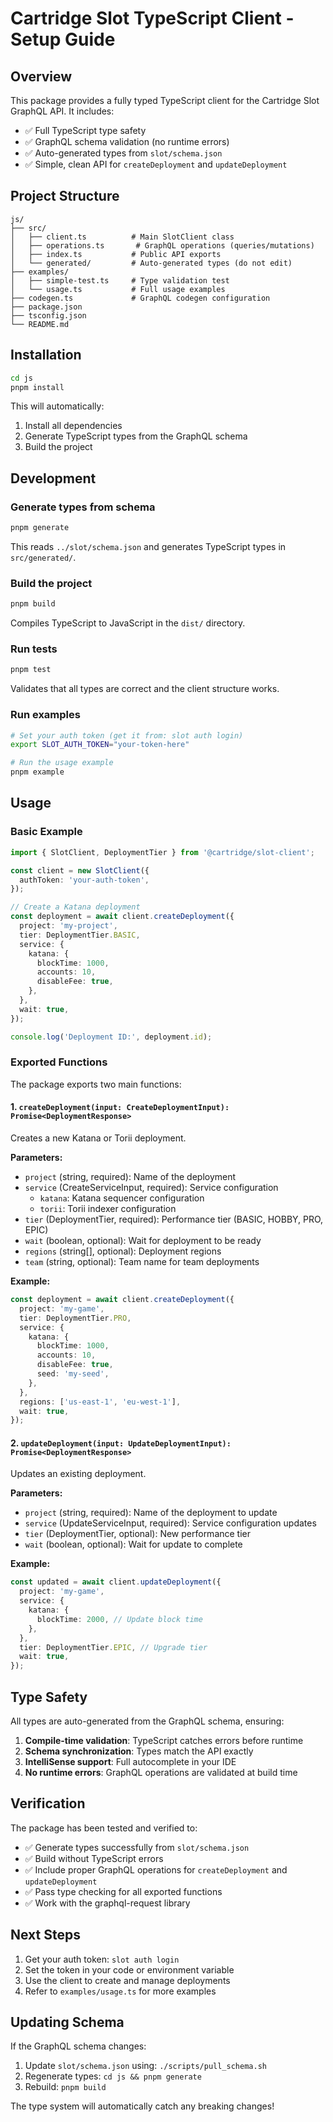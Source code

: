 # Cartridge Slot TypeScript Client - Setup Guide

## Overview

This package provides a fully typed TypeScript client for the Cartridge Slot GraphQL API. It includes:

- ✅ Full TypeScript type safety
- ✅ GraphQL schema validation (no runtime errors)
- ✅ Auto-generated types from `slot/schema.json`
- ✅ Simple, clean API for `createDeployment` and `updateDeployment`

## Project Structure

```
js/
├── src/
│   ├── client.ts          # Main SlotClient class
│   ├── operations.ts       # GraphQL operations (queries/mutations)
│   ├── index.ts           # Public API exports
│   └── generated/         # Auto-generated types (do not edit)
├── examples/
│   ├── simple-test.ts     # Type validation test
│   └── usage.ts           # Full usage examples
├── codegen.ts             # GraphQL codegen configuration
├── package.json
├── tsconfig.json
└── README.md
```

## Installation

```bash
cd js
pnpm install
```

This will automatically:
1. Install all dependencies
2. Generate TypeScript types from the GraphQL schema
3. Build the project

## Development

### Generate types from schema

```bash
pnpm generate
```

This reads `../slot/schema.json` and generates TypeScript types in `src/generated/`.

### Build the project

```bash
pnpm build
```

Compiles TypeScript to JavaScript in the `dist/` directory.

### Run tests

```bash
pnpm test
```

Validates that all types are correct and the client structure works.

### Run examples

```bash
# Set your auth token (get it from: slot auth login)
export SLOT_AUTH_TOKEN="your-token-here"

# Run the usage example
pnpm example
```

## Usage

### Basic Example

```typescript
import { SlotClient, DeploymentTier } from '@cartridge/slot-client';

const client = new SlotClient({
  authToken: 'your-auth-token',
});

// Create a Katana deployment
const deployment = await client.createDeployment({
  project: 'my-project',
  tier: DeploymentTier.BASIC,
  service: {
    katana: {
      blockTime: 1000,
      accounts: 10,
      disableFee: true,
    },
  },
  wait: true,
});

console.log('Deployment ID:', deployment.id);
```

### Exported Functions

The package exports two main functions:

#### 1. `createDeployment(input: CreateDeploymentInput): Promise<DeploymentResponse>`

Creates a new Katana or Torii deployment.

**Parameters:**
- `project` (string, required): Name of the deployment
- `service` (CreateServiceInput, required): Service configuration
  - `katana`: Katana sequencer configuration
  - `torii`: Torii indexer configuration
- `tier` (DeploymentTier, required): Performance tier (BASIC, HOBBY, PRO, EPIC)
- `wait` (boolean, optional): Wait for deployment to be ready
- `regions` (string[], optional): Deployment regions
- `team` (string, optional): Team name for team deployments

**Example:**
```typescript
const deployment = await client.createDeployment({
  project: 'my-game',
  tier: DeploymentTier.PRO,
  service: {
    katana: {
      blockTime: 1000,
      accounts: 10,
      disableFee: true,
      seed: 'my-seed',
    },
  },
  regions: ['us-east-1', 'eu-west-1'],
  wait: true,
});
```

#### 2. `updateDeployment(input: UpdateDeploymentInput): Promise<DeploymentResponse>`

Updates an existing deployment.

**Parameters:**
- `project` (string, required): Name of the deployment to update
- `service` (UpdateServiceInput, required): Service configuration updates
- `tier` (DeploymentTier, optional): New performance tier
- `wait` (boolean, optional): Wait for update to complete

**Example:**
```typescript
const updated = await client.updateDeployment({
  project: 'my-game',
  service: {
    katana: {
      blockTime: 2000, // Update block time
    },
  },
  tier: DeploymentTier.EPIC, // Upgrade tier
  wait: true,
});
```

## Type Safety

All types are auto-generated from the GraphQL schema, ensuring:

1. **Compile-time validation**: TypeScript catches errors before runtime
2. **Schema synchronization**: Types match the API exactly
3. **IntelliSense support**: Full autocomplete in your IDE
4. **No runtime errors**: GraphQL operations are validated at build time

## Verification

The package has been tested and verified to:

- ✅ Generate types successfully from `slot/schema.json`
- ✅ Build without TypeScript errors
- ✅ Include proper GraphQL operations for `createDeployment` and `updateDeployment`
- ✅ Pass type checking for all exported functions
- ✅ Work with the graphql-request library

## Next Steps

1. Get your auth token: `slot auth login`
2. Set the token in your code or environment variable
3. Use the client to create and manage deployments
4. Refer to `examples/usage.ts` for more examples

## Updating Schema

If the GraphQL schema changes:

1. Update `slot/schema.json` using: `./scripts/pull_schema.sh`
2. Regenerate types: `cd js && pnpm generate`
3. Rebuild: `pnpm build`

The type system will automatically catch any breaking changes!
